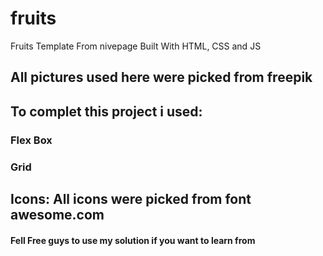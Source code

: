 # fruits
Fruits Template From nivepage Built With HTML, CSS and JS
## All pictures used here were picked from freepik
## To complet this project i used:
### Flex Box
### Grid
## Icons: All icons were picked from font awesome.com
#### Fell Free guys to use my solution if you want to learn from
